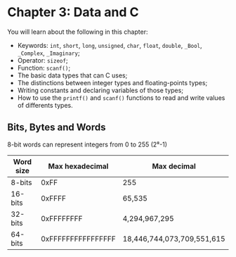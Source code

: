 # Chapter 3: Data and C 

You will learn about the following in this chapter:

* Keywords: `int`, `short`, `long`, `unsigned`, `char`, `float`, `double`, `_Bool`, `_Complex`, `_Imaginary`;
* Operator: `sizeof`; 
* Function: `scanf()`; 
* The basic data types that can C uses; 
* The distinctions between integer types and floating-points types; 
* Writing constants and declaring variables of those types; 
* How to use the `printf()` and `scanf()` functions to read and write values of differents types. 


## Bits, Bytes and Words

8-bit words can represent integers from 0 to 255 (2⁸-1)

| Word size | Max hexadecimal | Max decimal |
|--------|------|----|
| 8-bits | 0xFF | 255
|16-bits | 0xFFFF | 65,535
|32-bits | 0xFFFFFFFF | 4,294,967,295
|64-bits | 0xFFFFFFFFFFFFFFFF | 18,446,744,073,709,551,615
